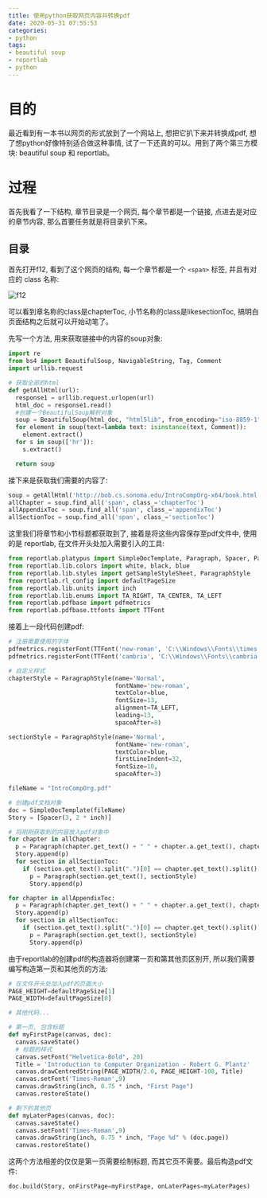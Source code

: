 ```yaml
---
title: 使用python获取网页内容并转换pdf
date: 2020-05-31 07:55:53
categories:
- python
tags:
- beautiful soup
- reportlab
- python
---
```


# 目的

最近看到有一本书以网页的形式放到了一个网站上, 想把它扒下来并转换成pdf, 想了想python好像特别适合做这种事情, 试了一下还真的可以。用到了两个第三方模块: beautiful soup 和 reportlab。

# 过程

首先我看了一下结构, 章节目录是一个网页, 每个章节都是一个链接, 点进去是对应的章节内容, 那么首要任务就是将目录扒下来。

## 目录

首先打开f12, 看到了这个网页的结构, 每一个章节都是一个 `<span>` 标签, 并且有对应的 class 名称:

<!--more-->

![f12](/images/python/use-python-to-get-webpage-to-pdf/pythonHtmlToPdf1.png)

可以看到章名称的class是chapterToc, 小节名称的class是likesectionToc, 搞明白页面结构之后就可以开始动笔了。

先写一个方法, 用来获取链接中的内容的soup对象:

```py
import re
from bs4 import BeautifulSoup, NavigableString, Tag, Comment
import urllib.request

# 获取全部的html
def getAllHtml(url):
  response1 = urllib.request.urlopen(url)
  html_doc = response1.read()
  #创建一个BeautifulSoup解析对象
  soup = BeautifulSoup(html_doc, "html5lib", from_encoding="iso-8859-1")
  for element in soup(text=lambda text: isinstance(text, Comment)):
    element.extract()
  for s in soup(['hr']):
    s.extract()

  return soup
```

接下来是获取我们需要的内容了:

```py
soup = getAllHtml('http://bob.cs.sonoma.edu/IntroCompOrg-x64/book.html')
allChapter = soup.find_all('span', class_='chapterToc')
allAppendixToc = soup.find_all('span', class_='appendixToc')
allSectionToc = soup.find_all('span', class_='sectionToc')
```

这里我们将章节和小节标题都获取到了, 接着是将这些内容保存至pdf文件中, 使用的是 reportlab, 在文件开头处加入需要引入的工具:

```py
from reportlab.platypus import SimpleDocTemplate, Paragraph, Spacer, PageBreak, Image, Table, TableStyle
from reportlab.lib.colors import white, black, blue
from reportlab.lib.styles import getSampleStyleSheet, ParagraphStyle
from reportlab.rl_config import defaultPageSize
from reportlab.lib.units import inch
from reportlab.lib.enums import TA_RIGHT, TA_CENTER, TA_LEFT
from reportlab.pdfbase import pdfmetrics
from reportlab.pdfbase.ttfonts import TTFont
```

接着上一段代码创建pdf:

```py
# 注册需要使用的字体
pdfmetrics.registerFont(TTFont('new-roman', 'C:\\Windows\\Fonts\\times.ttf'))
pdfmetrics.registerFont(TTFont('cambria', 'C:\\Windows\\Fonts\\cambria.ttc'))

# 自定义样式
chapterStyle = ParagraphStyle(name='Normal',
                              fontName='new-roman',
                              textColor=blue,
                              fontSize=13,
                              alignment=TA_LEFT,
                              leading=13,
                              spaceAfter=8)

sectionStyle = ParagraphStyle(name='Normal',
                              fontName='new-roman',
                              textColor=blue,
                              firstLineIndent=32,
                              fontSize=10,
                              spaceAfter=3)

fileName = "IntroCompOrg.pdf"

# 创建pdf文档对象
doc = SimpleDocTemplate(fileName)
Story = [Spacer(3, 2 * inch)]

# 将刚刚获取到的内容放入pdf对象中
for chapter in allChapter:
  p = Paragraph(chapter.get_text() + " " + chapter.a.get_text(), chapterStyle)
  Story.append(p)
  for section in allSectionToc:
    if (section.get_text().split(".")[0] == chapter.get_text().split()[0]):
      p = Paragraph(section.get_text(), sectionStyle)
      Story.append(p)

for chapter in allAppendixToc:
  p = Paragraph(chapter.get_text() + " " + chapter.a.get_text(), chapterStyle)
  Story.append(p)
  for section in allSectionToc:
    if (section.get_text().split(".")[0] == chapter.get_text().split()[0]):
      p = Paragraph(section.get_text(), sectionStyle)
      Story.append(p)
```

由于reportlab的创建pdf的构造器将创建第一页和第其他页区别开, 所以我们需要编写构造第一页和其他页的方法:

```py
# 在文件开头处加入pdf的页面大小
PAGE_HEIGHT=defaultPageSize[1]
PAGE_WIDTH=defaultPageSize[0]

# 其他代码...

# 第一页, 包含标题
def myFirstPage(canvas, doc):
  canvas.saveState()
  # 标题的样式
  canvas.setFont("Helvetica-Bold", 20)
  Title = 'Introduction to Computer Organization - Robert G. Plantz'
  canvas.drawCentredString(PAGE_WIDTH/2.0, PAGE_HEIGHT-108, Title)
  canvas.setFont('Times-Roman',9)
  canvas.drawString(inch, 0.75 * inch, "First Page")
  canvas.restoreState()

# 剩下的其他页
def myLaterPages(canvas, doc):
  canvas.saveState()
  canvas.setFont('Times-Roman',9)
  canvas.drawString(inch, 0.75 * inch, "Page %d" % (doc.page))
  canvas.restoreState()
```

这两个方法相差的仅仅是第一页需要绘制标题, 而其它页不需要。最后构造pdf文件:

```py
doc.build(Story, onFirstPage=myFirstPage, onLaterPages=myLaterPages)
```
